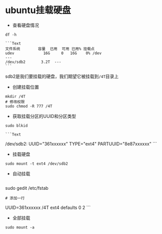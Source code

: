 # ubuntu挂载硬盘

- 查看硬盘情况
```terminal
df -h
```

    ```Text
    文件系统        容量  已用  可用 已用% 挂载点
    udev             16G     0   16G    0% /dev
    ---
    /dev/sdb2       3.2T  ---
    ```
sdb2是我们要挂载的硬盘，我们期望它被挂载到`/4T`目录上

- 创建挂载位置
```terminal
mkdir /4T
# 修改权限
sudo chmod -R 777 /4T
```

- 获取挂载分区的UUID和分区类型
```terminal
sudo blkid
```

    ```Text
/dev/sdb2: UUID="361xxxxxx" TYPE="ext4" PARTUUID="8e87xxxxxx"
    ```

- 挂载硬盘
```terminal
sudo mount -t ext4 /dev/sdb2
```

- 自动挂载
    ```terminal
sudo gedit /etc/fstab

    # 添加一行
UUID=361xxxxxx /4T ext4 defaults 0 2
    ```

- 全部挂载
```terminal
sudo mount -a
```